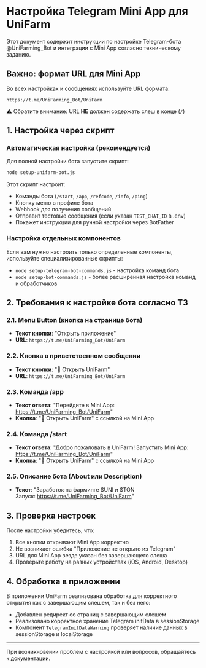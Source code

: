 # Настройка Telegram Mini App для UniFarm

Этот документ содержит инструкции по настройке Telegram-бота @UniFarming_Bot и интеграции с Mini App согласно техническому заданию.

## Важно: формат URL для Mini App

Во всех настройках и сообщениях используйте URL формата:
```
https://t.me/UniFarming_Bot/UniFarm
```

⚠️ Обратите внимание: URL **НЕ** должен содержать слеш в конце (`/`)

## 1. Настройка через скрипт

### Автоматическая настройка (рекомендуется)

Для полной настройки бота запустите скрипт:
```bash
node setup-unifarm-bot.js
```

Этот скрипт настроит:
- Команды бота (`/start`, `/app`, `/refcode`, `/info`, `/ping`)
- Кнопку меню в профиле бота
- Webhook для получения сообщений
- Отправит тестовые сообщения (если указан `TEST_CHAT_ID` в .env)
- Покажет инструкции для ручной настройки через BotFather

### Настройка отдельных компонентов

Если вам нужно настроить только определенные компоненты, используйте специализированные скрипты:
- `node setup-telegram-bot-commands.js` - настройка команд бота
- `node setup-bot-commands.js` - более расширенная настройка команд и обработчиков

## 2. Требования к настройке бота согласно ТЗ

### 2.1. Menu Button (кнопка на странице бота)
- **Текст кнопки**: "Открыть приложение"
- **URL**: `https://t.me/UniFarming_Bot/UniFarm`

### 2.2. Кнопка в приветственном сообщении
- **Текст кнопки**: "🚀 Открыть UniFarm"
- **URL**: `https://t.me/UniFarming_Bot/UniFarm`

### 2.3. Команда /app
- **Текст ответа**: "Перейдите в Mini App: https://t.me/UniFarming_Bot/UniFarm"
- **Кнопка**: "🚀 Открыть UniFarm" с ссылкой на Mini App

### 2.4. Команда /start
- **Текст ответа**: "Добро пожаловать в UniFarm! Запустить Mini App: https://t.me/UniFarming_Bot/UniFarm"
- **Кнопка**: "🚀 Открыть UniFarm" с ссылкой на Mini App

### 2.5. Описание бота (About или Description)
- **Текст**: "Заработок на фарминге $UNI и $TON  
Запуск: https://t.me/UniFarming_Bot/UniFarm"

## 3. Проверка настроек

После настройки убедитесь, что:
1. Все кнопки открывают Mini App корректно
2. Не возникает ошибка "Приложение не открыто из Telegram"
3. URL для Mini App везде указан без завершающего слеша
4. Проверьте работу на разных устройствах (iOS, Android, Desktop)

## 4. Обработка в приложении

В приложении UniFarm реализована обработка для корректного открытия как с завершающим слешем, так и без него:
- Добавлен редирект со страниц с завершающим слешем
- Реализовано корректное хранение Telegram initData в sessionStorage
- Компонент `TelegramInitDataWarning` проверяет наличие данных в sessionStorage и localStorage

---

При возникновении проблем с настройкой или вопросов, обращайтесь к документации.